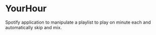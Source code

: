 # YourHour
Spotify application to manipulate a playlist to play on minute each and automatically skip and mix. 
